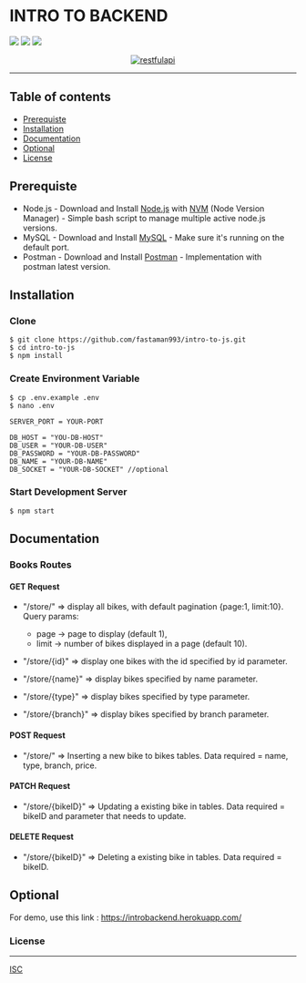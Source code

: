 # INTRO TO BACKEND

![](https://img.shields.io/badge/Code%20Style-Standard-informational.svg)
![](https://img.shields.io/badge/Dependencies-Express-success.svg)
![](https://img.shields.io/badge/License-ISC-orange.svg)

<p align="center">
  <a href="https://nodejs.org/">
    <img alt="restfulapi" title="Restful API" src="https://i.pinimg.com/originals/d5/35/b7/d535b7e2dc5d8d9661f05fe4837e883e.jpg">
  </a>
</p>

----
## Table of contents
* [Prerequiste](#prerequiste)
* [Installation](#installation)
* [Documentation](#documentation)
* [Optional](#optional)
* [License](#license)

## Prerequiste
- Node.js - Download and Install [Node.js](https://nodejs.org/en/) with [NVM](https://github.com/creationix/nvm) (Node Version Manager) - Simple bash script to manage multiple active node.js versions.
- MySQL - Download and Install [MySQL](https://www.mysql.com/downloads/) - Make sure it's running on the default port.
- Postman - Download and Install [Postman](https://www.getpostman.com/downloads) - Implementation with postman latest version.

## Installation
### Clone
```
$ git clone https://github.com/fastaman993/intro-to-js.git
$ cd intro-to-js
$ npm install
```

### Create Environment Variable
```
$ cp .env.example .env
$ nano .env
```

```
SERVER_PORT = YOUR-PORT

DB_HOST = "YOU-DB-HOST"
DB_USER = "YOUR-DB-USER"
DB_PASSWORD = "YOUR-DB-PASSWORD"
DB_NAME = "YOUR-DB-NAME"
DB_SOCKET = "YOUR-DB-SOCKET" //optional
```
### Start Development Server
```
$ npm start
```

## Documentation

### Books Routes

#### GET Request

 - "/store/" => display all bikes, with default pagination {page:1, limit:10}. Query params:
	- page -> page to display (default 1),
	- limit -> number of bikes displayed in a page (default 10).

 - "/store/{id}" => display one bikes with the id specified by id parameter.
 - "/store/{name}" => display bikes specified by name parameter.
 - "/store/{type}" => display bikes specified by type parameter.
 - "/store/{branch}" => display bikes specified by branch parameter.

#### POST Request

 - "/store/" => Inserting a new bike to bikes tables. Data required = name, type, branch, price.

#### PATCH Request

 - "/store/{bikeID}" => Updating a existing bike in tables. Data required = bikeID and parameter that needs to update.

#### DELETE Request

 - "/store/{bikeID}" => Deleting a existing bike in tables. Data required = bikeID.

## Optional

For demo, use this link : https://introbackend.herokuapp.com/


### License
----
[ISC](https://en.wikipedia.org/wiki/ISC_license "ISC")